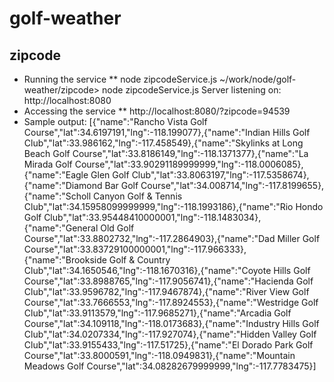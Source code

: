 # golf-weather

## zipcode
* Running the service
** node zipcodeService.js
~/work/node/golf-weather/zipcode> node zipcodeService.js
Server listening on: http://localhost:8080
* Accessing the service
** http://localhost:8080/?zipcode=94539
* Sample output:
[{"name":"Rancho Vista Golf Course","lat":34.6197191,"lng":-118.199077},{"name":"Indian Hills Golf Club","lat":33.986162,"lng":-117.458549},{"name":"Skylinks at Long Beach Golf Course","lat":33.8186149,"lng":-118.1371377},{"name":"La Mirada Golf Course","lat":33.90291189999999,"lng":-118.0006085},{"name":"Eagle Glen Golf Club","lat":33.8063197,"lng":-117.5358674},{"name":"Diamond Bar Golf Course","lat":34.008714,"lng":-117.8199655},{"name":"Scholl Canyon Golf & Tennis Club","lat":34.15958099999999,"lng":-118.1993186},{"name":"Rio Hondo Golf Club","lat":33.95448410000001,"lng":-118.1483034},{"name":"General Old Golf Course","lat":33.8802732,"lng":-117.2864903},{"name":"Dad Miller Golf Course","lat":33.83729100000001,"lng":-117.966333},{"name":"Brookside Golf & Country Club","lat":34.1650546,"lng":-118.1670316},{"name":"Coyote Hills Golf Course","lat":33.8988765,"lng":-117.9056741},{"name":"Hacienda Golf Club","lat":33.9596782,"lng":-117.9467874},{"name":"River View Golf Course","lat":33.7666553,"lng":-117.8924553},{"name":"Westridge Golf Club","lat":33.9113579,"lng":-117.9685271},{"name":"Arcadia Golf Course","lat":34.109118,"lng":-118.0173683},{"name":"Industry Hills Golf Club","lat":34.0207334,"lng":-117.927074},{"name":"Hidden Valley Golf Club","lat":33.9155433,"lng":-117.51725},{"name":"El Dorado Park Golf Course","lat":33.8000591,"lng":-118.0949831},{"name":"Mountain Meadows Golf Course","lat":34.08282679999999,"lng":-117.7783475}]